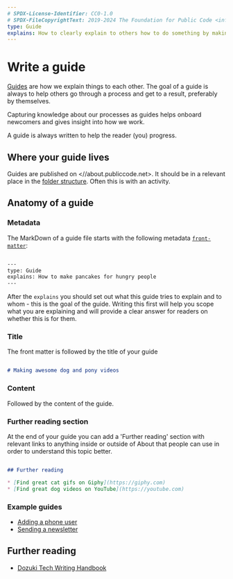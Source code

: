 ```yaml
---
# SPDX-License-Identifier: CC0-1.0
# SPDX-FileCopyrightText: 2019-2024 The Foundation for Public Code <info@publiccode.net>
type: Guide
explains: How to clearly explain to others how to do something by making a guide on About
---
```


# Write a guide

[Guides](../../glossary/guide-definition.md) are how we explain things to each other.
The goal of a guide is always to help others go through a process and get to a result, preferably by themselves.

Capturing knowledge about our processes as guides helps onboard newcomers and gives insight into how we work.

A guide is always written to help the reader (you) progress.

## Where your guide lives

Guides are published on <//about.publiccode.net>.
It should be in a relevant place in the [folder structure](about-folder-structure.md). Often this is with an activity.

## Anatomy of a guide

### Metadata

The MarkDown of a guide file starts with the following metadata [`front-matter`](https://jekyllrb.com/docs/front-matter/):

```markdown

---
type: Guide
explains: How to make pancakes for hungry people
---

```

After the `explains` you should set out what this guide tries to explain and to whom - this is the goal of the guide.
Writing this first will help you scope what you are explaining and will provide a clear answer for readers on whether this is for them.

### Title

The front matter is followed by the title of your guide

```markdown

# Making awesome dog and pony videos

```

### Content

Followed by the content of the guide.

### Further reading section

At the end of your guide you can add a 'Further reading' section with relevant links to anything inside or outside of About that people can use in order to understand this topic better.

```markdown

## Further reading

* [Find great cat gifs on Giphy](https://giphy.com)
* [Find great dog videos on YouTube](https://youtube.com)

```

### Example guides

* [Adding a phone user](../communication/adding-a-phone-user.md)
* [Sending a newsletter](../communication/sending-newsletters.md)

## Further reading

* [Dozuki Tech Writing Handbook](https://www.dozuki.com/Tech_Writing)
